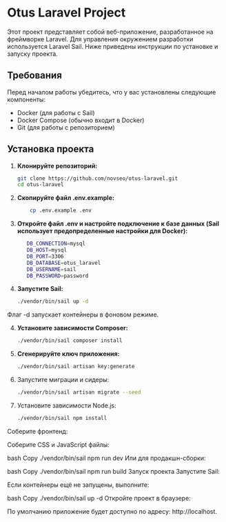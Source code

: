 # Otus Laravel Project

Этот проект представляет собой веб-приложение, разработанное на фреймворке Laravel. Для управления окружением разработки используется Laravel Sail. Ниже приведены инструкции по установке и запуску проекта.

## Требования

Перед началом работы убедитесь, что у вас установлены следующие компоненты:

- Docker (для работы с Sail)
- Docker Compose (обычно входит в Docker)
- Git (для работы с репозиторием)

## Установка проекта

1. **Клонируйте репозиторий:**

   ```bash
   git clone https://github.com/novseo/otus-laravel.git
   cd otus-laravel

2. **Скопируйте файл .env.example:**

    ```bash
        cp .env.example .env

3. **Откройте файл .env и настройте подключение к базе данных (Sail использует предопределенные настройки для Docker):**
     ```bash
        DB_CONNECTION=mysql
        DB_HOST=mysql
        DB_PORT=3306
        DB_DATABASE=otus_laravel
        DB_USERNAME=sail
        DB_PASSWORD=password

3. **Запустите Sail:**
    ```bash
    ./vendor/bin/sail up -d
    
Флаг -d запускает контейнеры в фоновом режиме.

4. **Установите зависимости Composer:**
    ```bash
    ./vendor/bin/sail composer install
5. **Сгенерируйте ключ приложения:**
    ```bash
    ./vendor/bin/sail artisan key:generate

6. Запустите миграции и сидеры:

    ```bash
    ./vendor/bin/sail artisan migrate --seed

7. Установите зависимости Node.js:
    ```bash
    ./vendor/bin/sail npm install
    
Соберите фронтенд:

Соберите CSS и JavaScript файлы:

bash
Copy
./vendor/bin/sail npm run dev
Или для продакшн-сборки:

bash
Copy
./vendor/bin/sail npm run build
Запуск проекта
Запустите Sail:

Если контейнеры ещё не запущены, выполните:

bash
Copy
./vendor/bin/sail up -d
Откройте проект в браузере:

По умолчанию приложение будет доступно по адресу: http://localhost.
